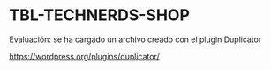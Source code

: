 # TBL-TECHNERDS-SHOP
Evaluación: se ha cargado un archivo creado con el plugin Duplicator

https://wordpress.org/plugins/duplicator/
